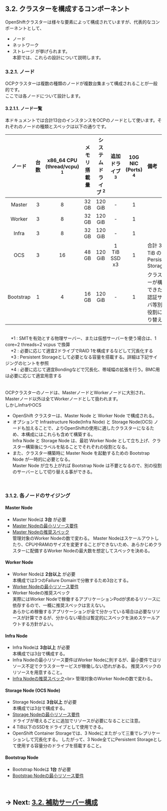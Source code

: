 ## 3.2. クラスターを構成するコンポーネント
OpenShiftクラスターは様々な要素によって構成されていますが、代表的なコンポーネントとして、
- ノード
- ネットワーク
- ストレージ
が挙げられます。<br>
本節では、これらの設計について説明します。

### 3.2.1. ノード
OCPクラスターは複数の種類のノードが複数台集まって構成されることが一般的です。<br>
ここでは各ノードについて設計します。

#### 3.2.1.1. ノード一覧
本ドキュメントでは合計13台のインスタンスをOCPのノードとして使います。それぞれのノードの種類とスペックは以下の通りです。

| ノード | 台数 | x86_64 CPU <br> (thread/vcpu) <sup>1</sup> | メモリ搭載量 | システムドライブ <sup>2</sup> | 追加ドライブ <sup>3</sup>| 10G NIC <br> (Ports) <sup>4</sup> | 備考 |
|:--------:|:--------:|:-----------------:|:----------------:|:----------------:|:------------:|:------------:|:-----------------|
| Master   | 3 | 8  | 32 GB | 120 GiB | -            | 1 |
| Worker   | 3 | 8  | 32 GB | 120 GiB | -            | 1 |
| Infra    | 3 | 8  | 32 GB | 120 GiB | -            | 1 |
| OCS      | 3 | 16 | 48 GB | 120 GiB | 1 TiB SSD x3 | 1 | 合計 3 TiB の Persistent Storage
| Bootstrap| 1 | 4  | 16 GB | 120 GiB | -            | 1 | クラスターが構築できたら<br>認証サーバ等別の役割に切り替える
<br>
&emsp; *1 : SMTを有効とする物理サーバー、または仮想サーバーを使う場合は、1 core=2 threads=2 vcpus で換算 <br>
&emsp; *2 : 必要に応じて適宜2ドライブでRAID 1を構成するなどして冗長化する <br>
&emsp; *3 : Persistent Storageとして必要となる容量を搭載する。詳細は下記サイジングのヒントを参照 <br>
&emsp; *4 : 必要に応じて適宜Bondingなどで冗長化、帯域幅の拡張を行う。BMC用は必要に応じて適宜用意する <br>

<br>
<br>
OCPクラスターのノードは、MasterノードとWorkerノードに大別され、Masterノード以外は全てWorkerノードとして扱われます。<br>
しかしInfraやOCS


- OpenShift クラスターは、Master Node と Worker Node で構成される。
- オプションで Infrastructure Node(Infra Node) と Storage Node(OCS) ノードも加えることで、よりOpenShiftの使用に適したクラスターになるため、本構成にはこれらも含めて構築する。<br>
Infra Node と Storage Node は、最初 Worker Node として立ち上げ、クラスター構築後にラベルを貼ることでそれぞれの役割となる。
- また、クラスター構築時に Master Node を起動するための Bootstrap Node が一時的に必要となる。<br>
Master Node が立ち上がれば Bootstrap Node は不要となるので、別の役割のサーバーとして切り替える事ができる。

<br>

### 3.1.2. 各ノードのサイジング
#### Master Node
- Master Nodeは **3台** が必要
- [Master Nodeの最小リソース要件](https://access.redhat.com/documentation/ja-jp/openshift_container_platform/4.5/html/installing_on_bare_metal/installing-on-bare-metal#installation-requirements-user-infra_installing-bare-metal)
- [Master Nodeの推奨スペック](https://access.redhat.com/documentation/ja-jp/openshift_container_platform/4.5/html/scalability_and_performance/master-node-sizing_) <br>
管理対象のWorker Nodeの数で変わる。
Master Nodeはスケールアウトしたり、CPUやRAMのサイズを変更することができないため、あらかじめクラスターに配備するWorker Nodeの最大数を想定してスペックを決める。 <br>

#### Worker Node
- Worker Nodeは **2台以上** が必要 <br>
本構成では3つのFailure Domainで分散するため3台とする。
- [Worker Nodeの最小リソース要件](https://access.redhat.com/documentation/ja-jp/openshift_container_platform/4.5/html/installing_on_bare_metal/installing-on-bare-metal#installation-requirements-user-infra_installing-bare-metal)
- Worker Nodeの推奨スペック <br>
実際にはWorker Nodeで稼働するアプリケーションPodが求めるリソースに依存するので、一概に推奨スペックは言えない。  
あらかじめ稼働するアプリケーションが全て分かっている場合は必要なリソースが計算できるが、分からない場合は暫定的にスペックを決めスケールアウトする方針がよい。

#### Infra Node
- Infra Nodeは **3台以上** が必要 <br>
本構成では3台で構成する。
- Infra Nodeの最小リソース要件はWorker Nodeに則するが、最小要件ではリソース不足でクラスターサービスが稼働しない恐れがある。
推奨スペックのリソースを用意すること。
- [Infra Nodeの推奨スペック](https://access.redhat.com/documentation/ja-jp/openshift_container_platform/4.5/html/scalability_and_performance/infrastructure-node-sizing_)<br>
管理対象のWorker Nodeの数で変わる。


#### Storage Node (OCS Node)
- Storage Nodeは **3台以上** が必要 <br>
本構成では3台で構成する。
- [Storage Nodeの最小リソース要件](https://access.redhat.com/documentation/en-us/red_hat_openshift_container_storage/4.5/html-single/planning_your_deployment/index#resource-requirements_rhocs)<br>
ドライブが増えるごとに追加でリソースが必要になることに注意。
- 4 TiB以下のSSDをドライブとして使用できる。
- OpenShift Container Storageでは、3 Nodeにまたがって三重でレプリケーションして冗長化する。
したがって、3 Node全てにPersistent Storageとして使用する容量分のドライブを搭載すること。

#### Bootstrap Node
- Bootstrap Nodeは **1台** が必要 <br>
- [Bootstrap Nodeの最小リソース要件](https://access.redhat.com/documentation/ja-jp/openshift_container_platform/4.5/html/installing_on_bare_metal/installing-on-bare-metal#installation-requirements-user-infra_installing-bare-metal)

<br>

## → Next: [3.2. 補助サーバー構成](./3.2.md)